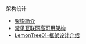 架构设计

* [架构简介](markdown/Advanced/Architecture/_readme.md)
* [常见互联网高可用架构](markdown/Advanced/Architecture/常见互联网高可用架构.md)
* [LemonTree01-框架设计介绍](markdown/Advanced/Architecture/LemonTree01-框架设计介绍.md)
